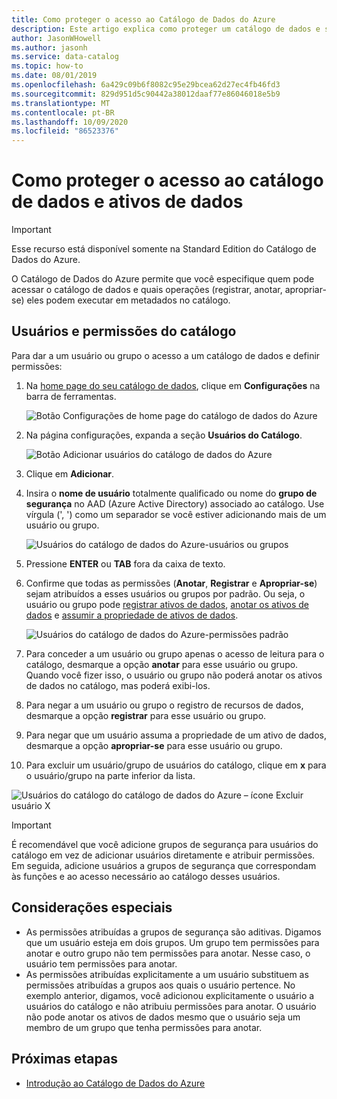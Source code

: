 ```yaml
---
title: Como proteger o acesso ao Catálogo de Dados do Azure
description: Este artigo explica como proteger um catálogo de dados e seus ativos de dados no catálogo de dados do Azure.
author: JasonWHowell
ms.author: jasonh
ms.service: data-catalog
ms.topic: how-to
ms.date: 08/01/2019
ms.openlocfilehash: 6a429c09b6f8082c95e29bcea62d27ec4fb46fd3
ms.sourcegitcommit: 829d951d5c90442a38012daaf77e86046018e5b9
ms.translationtype: MT
ms.contentlocale: pt-BR
ms.lasthandoff: 10/09/2020
ms.locfileid: "86523376"
---
```

# <a name="how-to-secure-access-to-data-catalog-and-data-assets"></a>Como proteger o acesso ao catálogo de dados e ativos de dados

> [!IMPORTANT]
> Esse recurso está disponível somente na Standard Edition do Catálogo de Dados do Azure.

O Catálogo de Dados do Azure permite que você especifique quem pode acessar o catálogo de dados e quais operações (registrar, anotar, apropriar-se) eles podem executar em metadados no catálogo. 

## <a name="catalog-users-and-permissions"></a>Usuários e permissões do catálogo

Para dar a um usuário ou grupo o acesso a um catálogo de dados e definir permissões:

1. Na [home page do seu catálogo de dados](https://www.azuredatacatalog.com), clique em **Configurações** na barra de ferramentas.

   ![Botão Configurações de home page do catálogo de dados do Azure](media/data-catalog-how-to-secure-catalog/data-catalog-settings.png)

2. Na página configurações, expanda a seção **Usuários do Catálogo**.

   ![Botão Adicionar usuários do catálogo de dados do Azure](media/data-catalog-how-to-secure-catalog/data-catalog-add-button.png)

3. Clique em **Adicionar**.

4. Insira o **nome de usuário** totalmente qualificado ou nome do **grupo de segurança** no AAD (Azure Active Directory) associado ao catálogo. Use vírgula (', ') como um separador se você estiver adicionando mais de um usuário ou grupo.

   ![Usuários do catálogo de dados do Azure-usuários ou grupos](media/data-catalog-how-to-secure-catalog/data-catalog-users-groups.png)

5. Pressione **ENTER** ou **TAB** fora da caixa de texto. 

6. Confirme que todas as permissões (**Anotar**, **Registrar** e **Apropriar-se**) sejam atribuídos a esses usuários ou grupos por padrão. Ou seja, o usuário ou grupo pode [registrar ativos de dados]( data-catalog-how-to-register.md), [anotar os ativos de dados]( data-catalog-how-to-annotate.md) e [assumir a propriedade de ativos de dados]( data-catalog-how-to-manage.md). 

   ![Usuários do catálogo de dados do Azure-permissões padrão](media/data-catalog-how-to-secure-catalog/data-catalog-default-permissions.png)

7. Para conceder a um usuário ou grupo apenas o acesso de leitura para o catálogo, desmarque a opção **anotar** para esse usuário ou grupo. Quando você fizer isso, o usuário ou grupo não poderá anotar os ativos de dados no catálogo, mas poderá exibi-los. 

8. Para negar a um usuário ou grupo o registro de recursos de dados, desmarque a opção **registrar** para esse usuário ou grupo.

9. Para negar que um usuário assuma a propriedade de um ativo de dados, desmarque a opção **apropriar-se** para esse usuário ou grupo. 

10. Para excluir um usuário/grupo de usuários do catálogo, clique em **x** para o usuário/grupo na parte inferior da lista. 

   ![Usuários do catálogo do catálogo de dados do Azure – ícone Excluir usuário X](media/data-catalog-how-to-secure-catalog/data-catalog-delete-user.png)

   > [!IMPORTANT]
   > É recomendável que você adicione grupos de segurança para usuários do catálogo em vez de adicionar usuários diretamente e atribuir permissões. Em seguida, adicione usuários a grupos de segurança que correspondam às funções e ao acesso necessário ao catálogo desses usuários.

## <a name="special-considerations"></a>Considerações especiais

- As permissões atribuídas a grupos de segurança são aditivas. Digamos que um usuário esteja em dois grupos. Um grupo tem permissões para anotar e outro grupo não tem permissões para anotar. Nesse caso, o usuário tem permissões para anotar. 
- As permissões atribuídas explicitamente a um usuário substituem as permissões atribuídas a grupos aos quais o usuário pertence. No exemplo anterior, digamos, você adicionou explicitamente o usuário a usuários do catálogo e não atribuiu permissões para anotar. O usuário não pode anotar os ativos de dados mesmo que o usuário seja um membro de um grupo que tenha permissões para anotar.

## <a name="next-steps"></a>Próximas etapas

- [Introdução ao Catálogo de Dados do Azure](data-catalog-get-started.md)
